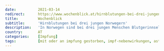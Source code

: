 ```yaml
---
date:          2021-03-14
redirect:      https://www.wochenblick.at/hirnblutungen-bei-drei-jungen-norwegern/
title:         Wochenblick
subtitle:      'Hirnblutungen bei drei jungen Norwegern'
description:   'In Norwegen sind bei drei jungen Menschen Blutgerinnsel, bzw. Hirnblutungen aufgetreten, nachdem sie mit einem Imfpstoff von AstraZeneca geimpft wurden. Ob es einen Zusammenhang mit der Impfung gibt, wird nun untersucht. Von Kornelia Kirchweger Trotz sich häufender Komplikationen, auch hierzulande, und vorläufiger Impf-Stopps in mehreren Ländern, ist Bundeskanzler Sebastian Kurz von der Unbedenklichkeit der AstraZeneca […]'
country:       AT
categories:    [Impfung]
tags:          [mit oder an impfung gestorben, impf-nebenwirkungen, astrazeneca]
---
```

